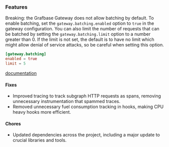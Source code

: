### Features

Breaking: the Grafbase Gateway does not allow batching by default. To enable batching, set the `gateway.batching.enabled` option to `true` in the gateway configuration. You can also limit the number of requests that can be batched by setting the `gateway.batching.limit` option to a number greater than 0. If the limit is not set, the default is to have no limit which might allow denial of service attacks, so be careful when setting this option.

```toml
[gateway.batching]
enabled = true
limit = 5
```

[documentation](https://grafbase.com/docs/self-hosted-gateway#query-batching)

#### Fixes

- Improved tracing to track subgraph HTTP requests as spans, removing unnecessary instrumentation that spammed traces.
- Removed unnecessary fuel consumption tracking in hooks, making CPU heavy hooks more efficient.

#### Chores

- Updated dependencies across the project, including a major update to crucial libraries and tools.
